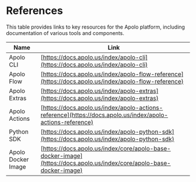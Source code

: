 # References

This table provides links to key resources for the Apolo platform, including documentation of various tools and components.

| Name               | Link                                                                                                                 |
| ------------------ | -------------------------------------------------------------------------------------------------------------------- |
| Apolo CLI          | [https://docs.apolo.us/index/apolo-cli](https://docs.apolo.us/index/apolo-cli)                                       |
| Apolo Flow         | [https://docs.apolo.us/index/apolo-flow-reference](https://docs.apolo.us/index/apolo-flow-reference)                 |
| Apolo Extras       | [https://docs.apolo.us/index/apolo-extras](https://docs.apolo.us/index/apolo-extras)                                 |
| Apolo Actions      | [https://docs.apolo.us/index/apolo-actions-reference](https://docs.apolo.us/index/apolo-actions-reference)           |
| Python SDK         | [https://docs.apolo.us/index/apolo-python-sdk](https://docs.apolo.us/index/apolo-python-sdk)                         |
| Apolo Docker Image | [https://docs.apolo.us/index/core/apolo-base-docker-image](https://docs.apolo.us/index/core/apolo-base-docker-image) |
